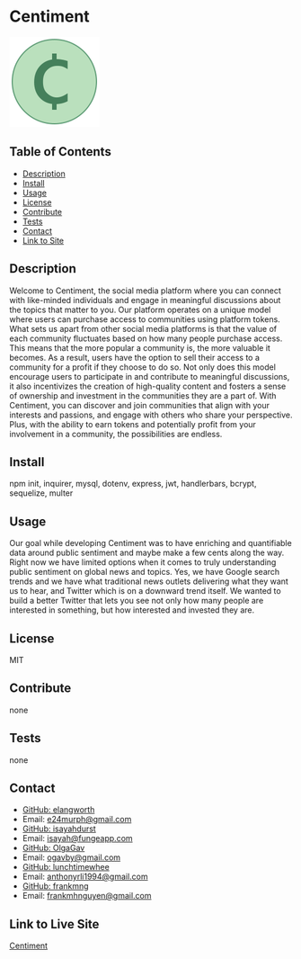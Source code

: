# Centiment
![Centiment](/public/images/favicon.png)

## Table of Contents

* [Description](#Description)
* [Install](#Install)
* [Usage](#Usage)
* [License](#License)
* [Contribute](#Contribute)
* [Tests](#Tests)
* [Contact](#Contact)
* [Link to Site](#Link)

<a name="Description"></a>
## Description
Welcome to Centiment, the social media platform where you can connect with like-minded individuals and engage in meaningful discussions about the topics that matter to you. Our platform operates on a unique model where users can purchase access to communities using platform tokens.
What sets us apart from other social media platforms is that the value of each community fluctuates based on how many people purchase access. This means that the more popular a community is, the more valuable it becomes. As a result, users have the option to sell their access to a community for a profit if they choose to do so.
Not only does this model encourage users to participate in and contribute to meaningful discussions, it also incentivizes the creation of high-quality content and fosters a sense of ownership and investment in the communities they are a part of.
With Centiment, you can discover and join communities that align with your interests and passions, and engage with others who share your perspective. Plus, with the ability to earn tokens and potentially profit from your involvement in a community, the possibilities are endless.

<a name="Install"></a>
## Install
npm init, inquirer, mysql, dotenv, express, jwt, handlerbars, bcrypt, sequelize, multer

<a name="Usage"></a>
## Usage
Our goal while developing Centiment was to have enriching and quantifiable data around public sentiment and maybe make a few cents along the way. 
Right now we have limited options when it comes to truly understanding public sentiment on global news and topics. Yes, we have Google search trends and we have what traditional news outlets delivering what they want us to hear, and Twitter which is on a downward trend itself. 
We wanted to build a better Twitter that lets you see not only how many people are interested in something, but how interested and invested they are.

<a name="License"></a>
## License
MIT

<a name="Contribute"></a>
## Contribute
none

<a name="Tests"></a>
## Tests
none    

<a name="Contact"></a>
## Contact 
* [GitHub: elangworth](https://github.com/elangworth)
* Email: e24murph@gmail.com
* [GitHub: isayahdurst](https://github.com/isayahdurst)
* Email: isayah@fungeapp.com
* [GitHub: OlgaGav](https://github.com/OlgaGav)
* Email: ogavby@gmail.com
* [GitHub: lunchtimewhee](https://github.com/lunchtimewhee)
* Email: anthonyrli1994@gmail.com
* [GitHub: frankmng](https://github.com/frankmng)
* Email: frankmhnguyen@gmail.com

<a name="Link"></a>
## Link to Live Site
[Centiment](https://tranquil-caverns-96400.herokuapp.com/)
